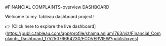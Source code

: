 #FINANCIAL COMPLAINTS-overview DASHBOARD


Welcome to my Tableau dashboard project!

👉 [Click here to explore the live dashboard] (https://public.tableau.com/app/profile/shama.anjum1763/viz/Financial_Complaints_Dashboard_17525076664230/FCOVERVIEW?publish=yes) 
